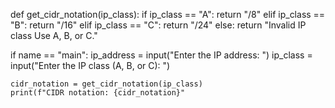 def get_cidr_notation(ip_class):
    if ip_class == "A":
        return "/8"
    elif ip_class == "B":
        return "/16"
    elif ip_class == "C":
        return "/24"
    else:
        return "Invalid IP class Use A, B, or C."

if name == "main":
    ip_address = input("Enter the IP address: ")
    ip_class = input("Enter the IP class (A, B, or C): ")

    cidr_notation = get_cidr_notation(ip_class)
    print(f"CIDR notation: {cidr_notation}"